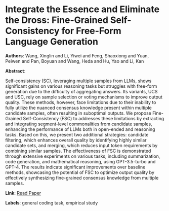 # Integrate the Essence and Eliminate the Dross: Fine-Grained Self-Consistency for Free-Form Language Generation

**Authors**: Wang, Xinglin and Li, Yiwei and Feng, Shaoxiong and Yuan, Peiwen and Pan, Boyuan and Wang, Heda and Hu, Yao and Li, Kan

**Abstract**:

Self-consistency (SC), leveraging multiple samples from LLMs, shows significant gains on various reasoning tasks but struggles with free-form generation due to the difficulty of aggregating answers. Its variants, UCS and USC, rely on sample selection or voting mechanisms to improve output quality. These methods, however, face limitations due to their inability to fully utilize the nuanced consensus knowledge present within multiple candidate samples, often resulting in suboptimal outputs. We propose Fine-Grained Self-Consistency (FSC) to addresses these limitations by extracting and integrating segment-level commonalities from candidate samples, enhancing the performance of LLMs both in open-ended and reasoning tasks. Based on this, we present two additional strategies: candidate filtering, which enhances overall quality by identifying highly similar candidate sets, and merging, which reduces input token requirements by combining similar samples. The effectiveness of FSC is demonstrated through extensive experiments on various tasks, including summarization, code generation, and mathematical reasoning, using GPT-3.5-turbo and GPT-4. The results indicate significant improvements over baseline methods, showcasing the potential of FSC to optimize output quality by effectively synthesizing fine-grained consensus knowledge from multiple samples.

**Link**: [Read Paper](https://doi.org/10.18653/v1/2024.acl-long.634)

**Labels**: general coding task, empirical study
